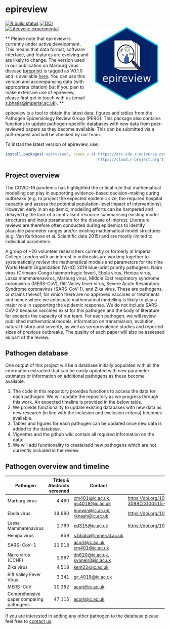 # epireview

<a href="https://github.com/mrc-ide/epireview"><img src="man/figures/hex-epireview.png" align="right" width="200" style="padding: 20px;"></a>

<!-- badges: start -->
[![R build status](https://github.com/mrc-ide/epireview/workflows/R-CMD-check/badge.svg)](https://github.com/mrc-ide/epireview/actions)
[![DOI](https://zenodo.org/badge/655602716.svg)](https://zenodo.org/badge/latestdoi/655602716)
[![Lifecycle: experimental](https://img.shields.io/badge/lifecycle-experimental-orange.svg)](https://lifecycle.r-lib.org/articles/stages.html#experimental)
<!-- badges: end -->

**
Please note that epireview is currently under active development. This means that data format, software interface, and features are evolving and are likely to change.
The version used in our publication on Marburg virus disease ([preprint](https://doi.org/10.1101/2023.07.10.23292424)) is tagged as V0.1.0 and is available [here](https://github.com/mrc-ide/epireview/releases/tag/v0.1.0). You can use this version and accompanying data (with appropriate citation) but if you plan to make extensive use of epireview, please first get in touch with us (email s.bhatia@imperial.ac.uk).
**

epireview is a tool to obtain the latest data, figures and tables from the Pathogen Epidemiology Review Group (PERG). This package also contains functions to update pathogen-specific databases with new data from peer-reviewed papers as they become available. This can be submitted via a pull-request and will be checked by our team.

To install the latest version of epireview, use:

```r
install.packages('epireview', repos = c('https://mrc-ide.r-universe.dev',
                                        'https://cloud.r-project.org'))
```

## Project overview
The COVID-19 pandemic has highlighted the critical role that mathematical modelling can play in supporting evidence-based decision-making during outbreaks (e.g. to project the expected epidemic size, the required hospital capacity and assess the potential population-level impact of interventions). However, early in an epidemic, modelling efforts can be hampered and delayed by the lack of a centralised resource summarising existing model structures and input parameters for the disease of interest. Literature reviews are therefore often conducted during epidemics to identify plausible parameter ranges and/or existing mathematical model structures (e.g. Van Kerkhove et al. Scientific data 2015) and are mostly limited to individual parameters.

A group of ~20 volunteer researchers currently or formerly at Imperial College London with an interest in outbreaks are working together to systematically review the mathematical models and parameters for the nine World Health Organization (WHO) 2019 blue-print priority pathogens: Nairo virus (Crimean-Congo haemorrhagic fever), Ebola virus, Henipa virus, Lassa mammarenavirus, Marburg virus, Middle East respiratory syndrome coronavirus (MERS-CoV), Rift Valley fever virus, Severe Acute Respiratory Syndrome coronavirus (SARS-CoV-1), and Zika virus. These are pathogens, or strains thereof, for which there are no approved vaccines or treatments and hence where we anticipate mathematical modelling is likely to play a major role in supporting the epidemic response. We do not include SARS-CoV-2 because vaccines exist for this pathogen and the body of literature far exceeds the capacity of our team. For each pathogen, we will review published mathematical models, information on transmission, evolution, natural history and severity, as well as seroprevalence studies and reported sizes of previous outbreaks. The quality of each paper will also be assessed as part of the review. 

## Pathogen database
One output of this project will be a database initially populated with all the information extracted that can be easily updated with new parameter estimates or information on additional pathogens as these become available. 

1. The code in this repository provides functions to access the data for each pathogen. We will update the repository as we progress through this work. An expected timeline is provided in the below table.
2. We provide functionality to update existing databases with new data as new research (in line with the inclusion and exclusion criteria) becomes available.
3. Tables and figures for each pathogen can be updated once new data is added to the database.
4. Vignettes and the github wiki contain all required information on the data.
5. We will add functionality to create/add new pathogens which are not currently included in the review. 

## Pathogen overview and timeline

| Pathogen  | Titles & Abstracts screened | Contact | doi|
| --------- |         -------------------:|      -- | -- |
| Marburg virus | 4,460 | cm401@ic.ac.uk, gc4018@ic.ac.uk | https://doi.org/10.1016/S1473-3099(23)00515-7
| Ebola virus   | 14,690 | hunwin@ic.ac.uk, rknash@ic.ac.uk|https://doi.org/10.1101/2024.03.20.24304571|
| Lassa Mammarenavirus  | 1,760 | pd315@ic.ac.uk |https://doi.org/10.1101/2024.03.23.24304596|
| Henipa virus  |           959 | s.bhatia@imperial.ac.uk||
| SARS-CoV-1    |        11,918 | acori@ic.ac.uk, cm401@ic.ac.uk || 
| Nairo virus (CCHF) |     1,967| dn620@ic.ac.uk, svanelsl@ic.ac.uk||
| Zika virus|              4,518| kem22@ic.ac.uk||
| Rift Valley Fever Virus| 3,341| gc.4018@ic.ac.uk||
| MERS-CoV|               10,382| acori@ic.ac.uk||
| Comprehensive paper comparing pathogens |47,115| acori@ic.ac.uk||

If you are interested in adding any other pathogen to the database please feel free to [contact us](s.bhatia@imperial.ac.uk).
